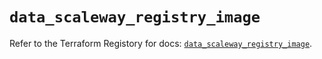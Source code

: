 # `data_scaleway_registry_image`

Refer to the Terraform Registory for docs: [`data_scaleway_registry_image`](https://registry.terraform.io/providers/scaleway/scaleway/2.28.0/docs/data-sources/registry_image).
